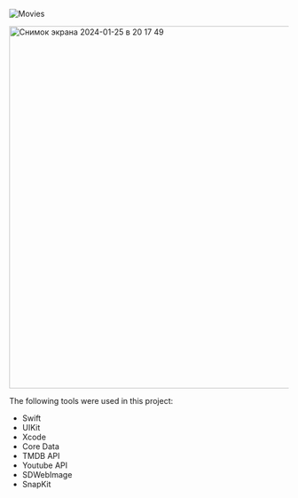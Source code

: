 ![Movies](https://github.com/VitalyaTereshchuk/Movies_Project/assets/141850363/9f804ce7-41ad-427f-81de-4a9e974f97b2)

<img width="653" alt="Снимок экрана 2024-01-25 в 20 17 49" src="https://github.com/VitalyaTereshchuk/Movies_Project/assets/141850363/1ad322f3-175c-417c-80ef-9986fc8e9492">


The following tools were used in this project:
* Swift
* UIKit
* Xcode
* Core Data
* TMDB API
* Youtube API
* SDWebImage
* SnapKit

